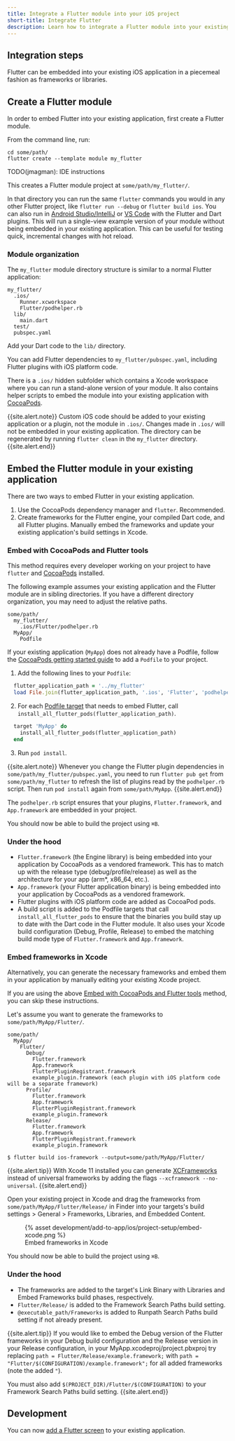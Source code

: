 ```yaml
---
title: Integrate a Flutter module into your iOS project
short-title: Integrate Flutter
description: Learn how to integrate a Flutter module into your existing iOS project.
---
```


## Integration steps

Flutter can be embedded into your existing iOS application in a piecemeal fashion as
frameworks or libraries.

## Create a Flutter module

In order to embed Flutter into your existing application, first create a Flutter module.

From the command line, run:

```terminal
cd some/path/
flutter create --template module my_flutter
```

TODO(jmagman): IDE instructions

This creates a Flutter module project at `some/path/my_flutter/`.

In that directory you can run the same `flutter` commands you would
in any other Flutter project, like `flutter run --debug` or `flutter build ios`.
You can also run in [Android Studio/IntelliJ][] or [VS Code][] with the Flutter and Dart plugins.
This will run a single-view example version of your module without being
embedded in your existing application. This can be useful for testing
quick, incremental changes with hot reload.

### Module organization
The `my_flutter` module directory structure is similar to a normal Flutter
application:

```text
my_flutter/
  .ios/
    Runner.xcworkspace
    Flutter/podhelper.rb
  lib/
    main.dart
  test/
  pubspec.yaml
```

Add your Dart code to the `lib/` directory.

You can add Flutter dependencies to `my_flutter/pubspec.yaml`, including Flutter plugins 
with iOS platform code.

There is a `.ios/` hidden subfolder which contains a Xcode workspace where you can 
run a stand-alone version of your module. It also contains helper scripts to embed
the module into your existing application with [CocoaPods][].

{{site.alert.note}}
Custom iOS code should be added to your existing application or a plugin, not
the module in `.ios/`. Changes made in `.ios/` will not be embedded in your existing application.
The directory can be regenerated by running `flutter clean` in the `my_flutter` directory.
{{site.alert.end}}

## Embed the Flutter module in your existing application

There are two ways to embed Flutter in your existing application.
1. Use the CocoaPods dependency manager and `flutter`. Recommended.
1. Create frameworks for the Flutter engine, your compiled Dart code, and all Flutter plugins.
Manually embed the frameworks and update your existing application's build settings in Xcode.

### Embed with CocoaPods and Flutter tools

This method requires every developer working on your project to have `flutter` and [CocoaPods][] installed.

The following example assumes your existing application and the Flutter module are in sibling directories.
If you have a different directory organization, you may need to adjust the relative paths.

```text
some/path/
  my_flutter/
    .ios/Flutter/podhelper.rb
  MyApp/
    Podfile
```

If your existing application (`MyApp`) does not already have a Podfile,  follow the
[CocoaPods getting started guide][] to add a `Podfile` to your project.

1. Add the following lines to your `Podfile`:

```ruby
  flutter_application_path = '../my_flutter'
  load File.join(flutter_application_path, '.ios', 'Flutter', 'podhelper.rb')
```

2. For each [Podfile target][] that needs to
embed Flutter, call `install_all_flutter_pods(flutter_application_path)`.

```ruby
  target 'MyApp' do
    install_all_flutter_pods(flutter_application_path)
  end
```

3. Run `pod install`.

{{site.alert.note}}
Whenever you change the Flutter plugin dependencies in `some/path/my_flutter/pubspec.yaml`,
you need to run `flutter pub get` from `some/path/my_flutter` to refresh the list
of plugins read by the `podhelper.rb` script. Then run `pod install` again from
`some/path/MyApp`.
{{site.alert.end}}

The `podhelper.rb` script ensures that your plugins, `Flutter.framework`, and
`App.framework` are embedded in your project.

You should now be able to build the project using `⌘B`.

### Under the hood

- `Flutter.framework` (the Engine library) is being embedded into your application by
CocoaPods as a vendored framework. This has to match up with the release type
(debug/profile/release) as well as the architecture for your app (arm*, 
x86_64, etc.).
- `App.framework` (your Flutter application binary) is being embedded into your
application by CocoaPods as a vendored framework.
- Flutter plugins with iOS platform code are added as CocoaPod pods.
- A build script is added to the Podfile targets that call `install_all_flutter_pods`
to ensure that the binaries you build stay up to date with the Dart code in
the Flutter module.  It also uses your Xcode build configuration (Debug, Profile, Release)
to embed the matching build mode type of `Flutter.framework` and `App.framework`.

### Embed frameworks in Xcode

Alternatively, you can generate the necessary frameworks and embed them in your application
by manually editing your existing Xcode project.

If you are using the above [Embed with CocoaPods and Flutter tools](#embed-with-CocoaPods-and-Flutter-tools)
method, you can skip these instructions.

Let's assume you want to generate the frameworks to `some/path/MyApp/Flutter/`.

```text
some/path/
  MyApp/
    Flutter/
      Debug/
        Flutter.framework
        App.framework
        FlutterPluginRegistrant.framework
        example_plugin.framework (each plugin with iOS platform code will be a separate framework)
      Profile/
        Flutter.framework
        App.framework
        FlutterPluginRegistrant.framework
        example_plugin.framework
      Release/
        Flutter.framework
        App.framework
        FlutterPluginRegistrant.framework
        example_plugin.framework
```

```terminal
$ flutter build ios-framework --output=some/path/MyApp/Flutter/
```

{{site.alert.tip}}
With Xcode 11 installed you can generate [XCFrameworks][] instead of universal frameworks by adding
the flags `--xcframework --no-universal`.
{{site.alert.end}}

Open your existing project in Xcode and drag the frameworks from `some/path/MyApp/Flutter/Release/` in Finder
into your targets's build settings > General > Frameworks, Libraries, and Embedded Content.
<div class="container">
  <div class="row">
    <div class="col-sm text-center">
      <figure class="figure">
        {% asset development/add-to-app/ios/project-setup/embed-xcode.png %}
        <figcaption class="figure-caption">
          Embed frameworks in Xcode
        </figcaption>
      </figure>
    </div>
  </div>
</div>

You should now be able to build the project using `⌘B`.

### Under the hood
- The frameworks are added to the target's Link Binary with Libraries and Embed Frameworks
build phases, respectively.
- `Flutter/Release/` is added to the Framework Search Paths build setting.
- `@executable_path/Frameworks` is added to Runpath Search Paths build setting if not
already present.

{{site.alert.tip}}
If you would like to embed the Debug version of the Flutter frameworks in your Debug build configuration
and the Release version in your Release configuration, in your MyApp.xcodeproj/project.pbxproj try
replacing `path = Flutter/Release/example.framework;`
with `path = "Flutter/$(CONFIGURATION)/example.framework";` for all added frameworks (note the added `"`).

You must also add `$(PROJECT_DIR)/Flutter/$(CONFIGURATION)` to your Framework Search Paths build setting.
{{site.alert.end}}

## Development
You can now [add a Flutter screen][] to your existing application.

[Android Studio/IntelliJ]: /docs/development/tools/android-studio#run-app-with-breakpoints
[VS Code]: /docs/development/tools/vs-code#run-app-with-breakpoints
[CocoaPods]: https://cocoapods.org/
[CocoaPods getting started guide]: https://guides.cocoapods.org/using/using-cocoapods.html
[Podfile target]: https://guides.cocoapods.org/syntax/podfile.html#target
[XCFrameworks]: https://developer.apple.com/documentation/xcode_release_notes/xcode_11_release_notes
[add a Flutter screen]: docs/development/add-to-app/ios/add-flutter-screen
